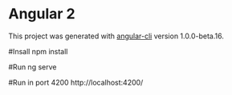 # Angular 2

This project was generated with [angular-cli](https://github.com/angular/angular-cli) version 1.0.0-beta.16.

#Insall
npm install

#Run
ng serve

#Run in port 4200
http://localhost:4200/